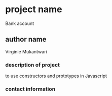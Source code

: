 # project name
 Bank account

 ## author name
 Virginie Mukantwari

 ### description of project
to use constructors and prototypes in Javascript
 ### contact information